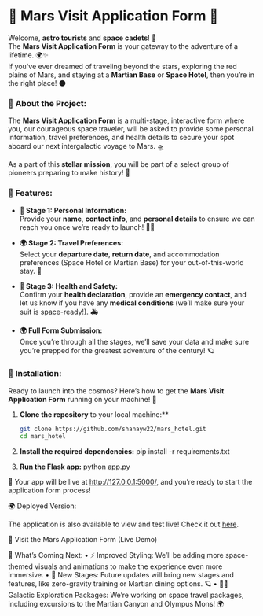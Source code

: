 # 🚀 Mars Visit Application Form 🌌

Welcome, **astro tourists** and **space cadets**! 🌠  
The **Mars Visit Application Form** is your gateway to the adventure of a lifetime. 🌍✨  
If you've ever dreamed of traveling beyond the stars, exploring the red plains of Mars, and staying at a **Martian Base** or **Space Hotel**, then you’re in the right place! 🌑

### 🌟 **About the Project:**
The **Mars Visit Application Form** is a multi-stage, interactive form where you, our courageous space traveler, will be asked to provide some personal information, travel preferences, and health details to secure your spot aboard our next intergalactic voyage to Mars. 🛸

As a part of this **stellar mission**, you will be part of a select group of pioneers preparing to make history! 🌌

### 🌠 **Features:**
- **🚀 Stage 1: Personal Information:**  
  Provide your **name**, **contact info**, and **personal details** to ensure we can reach you once we’re ready to launch! 🧑‍🚀

- **🌍 Stage 2: Travel Preferences:**  
  Select your **departure date**, **return date**, and accommodation preferences (Space Hotel or Martian Base) for your out-of-this-world stay. 🏨

- **💫 Stage 3: Health and Safety:**  
  Confirm your **health declaration**, provide an **emergency contact**, and let us know if you have any **medical conditions** (we’ll make sure your suit is space-ready!). 🚑

- **🌍 Full Form Submission:**  
  Once you’re through all the stages, we’ll save your data and make sure you’re prepped for the greatest adventure of the century! 🪐

### 🚀 **Installation:**

Ready to launch into the cosmos? Here’s how to get the **Mars Visit Application Form** running on your machine! 🌠

1. **Clone the repository** to your local machine:**
   ```bash
   git clone https://github.com/shanayw22/mars_hotel.git
   cd mars_hotel
   ```
   
2. **Install the required dependencies:**
   pip install -r requirements.txt

3. **Run the Flask app:**
   python app.py

🚀 Your app will be live at http://127.0.0.1:5000/, and you’re ready to start the application form process!

🌍 Deployed Version:

The application is also available to view and test live! Check it out [here](https://marshotel-b0fe38b2ef9c.herokuapp.com/stage1).

🌠 Visit the Mars Application Form (Live Demo)


🌠 What’s Coming Next:
	•	⚡ Improved Styling: We’ll be adding more space-themed visuals and animations to make the experience even more immersive.
	•	🌌 New Stages: Future updates will bring new stages and features, like zero-gravity training or Martian dining options. 🪐
	•	👨‍🚀 Galactic Exploration Packages: We’re working on space travel packages, including excursions to the Martian Canyon and Olympus Mons! 🌍


   
